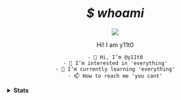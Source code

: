 <center>
    <h1><i>$ whoami</i></h1>
    <a href="https://www.youtube.com/watch?v=dQw4w9WgXcQ" target="_blank"><img src="https://img.shields.io/badge/sa-as-8A2BE2"/></a>
    <p>Hi! I am <span>y11t0<span><p>

    - 👋 Hi, I’m @y11t0
    - 👀 I’m interested in 'everything'
    - 🌱 I’m currently learning 'everything'
    - 📫 How to reach me 'you cant'
</center>

<details>
    <summary><strong>Stats</strong></summary>
    <center><img alt="y11t0's Github Stats"  src="https://github-readme-stats.vercel.app/api?username=y11t0&show_icons=true&theme=transparent&count_private=true&hide_border=true"></center>
    <center><img alt="y11t0's GitHub Streak" src="https://github-readme-streak-stats.herokuapp.com/?user=y11t0&theme=transparent&hide_border=true"></center>
    <center><img alt="y11t0's GitHub Streak" src="https://github-readme-stats.vercel.app/api/top-langs/?username=y11t0&theme=transparent"><center>
</details>
